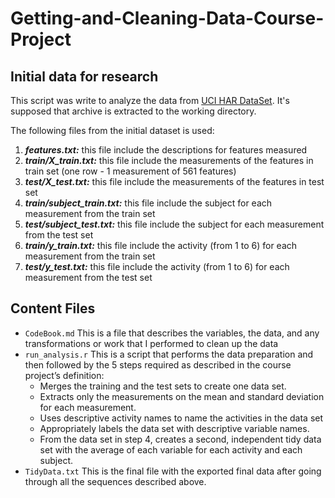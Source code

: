 # **Getting-and-Cleaning-Data-Course-Project**

## **Initial data for research**

This script was write to analyze the data from [UCI HAR DataSet](https://d396qusza40orc.cloudfront.net/getdata%2Fprojectfiles%2FUCI%20HAR%20Dataset.zip). It's supposed that archive is extracted 
to the working directory.

The following files from the initial dataset is used:

1. _**features.txt:**_ this file include the descriptions for features measured
2. _**train/X_train.txt:**_ this file include the measurements of the features in train set (one row - 1 measurement of 561 features)
3. _**test/X_test.txt:**_ this file include the measurements of the features in test set
4. _**train/subject_train.txt:**_ this file include the subject for each measurement from the train set
5. _**test/subject_test.txt:**_ this file include the subject for each measurement from the test set
6. _**train/y_train.txt:**_ this file include the activity (from 1 to 6) for each measurement from the train set
7. _**test/y_test.txt:**_ this file include the activity (from 1 to 6) for each measurement from the test set

## **Content Files**

* `CodeBook.md` This is a file that describes the variables, the data, and any transformations or work that I performed to clean up the data
* `run_analysis.r` This is a script that performs the data preparation and then followed by the 5 steps required as described in the course project’s definition:
	* Merges the training and the test sets to create one data set.
	* Extracts only the measurements on the mean and standard deviation for each measurement.
	* Uses descriptive activity names to name the activities in the data set
	* Appropriately labels the data set with descriptive variable names.
	* From the data set in step 4, creates a second, independent tidy data set with the average of each variable for each activity and each subject.
* `TidyData.txt` This is the final file with the exported final data after going through all the sequences described above.

